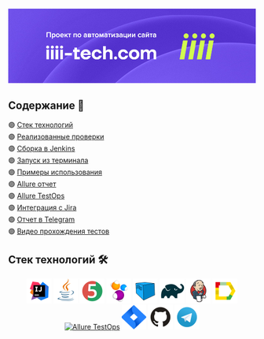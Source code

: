 <img src="/images/header.jpg?raw=true"></img>
## Содержание :bookmark_tabs:
🟣 <a href="#stack">Cтек технологий</a></br>
🟣 <a href="#testcases">Реализованные проверки</a></br>
🟣 <a href="#jenkins">Сборка в Jenkins</a></br>
🟣 <a href="#console">Запуск из терминала</a></br>
🟣 <a href="#example">Примеры использования</a></br>
🟣 <a href="#allure">Allure отчет</a></br>
🟣 <a href="#alluretestops">Allure TestOps</a></br>
🟣 <a href="#jira">Интеграция с Jira</a></br>
🟣 <a href="#telegram">Отчет в Telegram</a></br>
🟣 <a href="#video">Видео прохождения тестов</a>

<a id="stack"></a>
## Cтек технологий :hammer_and_wrench:
<div align="center">
<a href="https://www.jetbrains.com/idea/" target="_blank"><img alt="InteliJ IDEA" height="50" src="/images/logos/Intelij_IDEA.svg" width="50"/></a>
<a href="https://www.java.com/" target="_blank"><img alt="Java" height="50" src="/images/logos/Java.svg" width="50"/></a>
<a href="https://junit.org/junit5/" target="_blank"><img alt="JUnit 5" height="50" src="/images/logos/JUnit5.svg" width="50"/></a>
<a href="https://selenide.org/" target="_blank"><img alt="Selenide" height="50" src="/images/logos/Selenide.svg" width="50"/></a>
<a href="https://aerokube.com/selenoid/" target="_blank"><img alt="Selenoid" height="50" src="/images/logos/Selenoid.svg" width="50"/></a>
<a href="https://gradle.org/" target="_blank"><img alt="Gradle" height="50" src="/images/logos/Gradle.svg" width="50"/></a>
<a href="https://www.jenkins.io/" target="_blank"><img alt="Jenkins" height="50" src="/images/logos/Jenkins.svg" width="50"/></a>
<a href="https://github.com/allure-framework/" target="_blank"><img alt="Allure" height="50" src="/images/logos/Allure.svg" width="50"/></a>
 <a href="https://qameta.io/" target="_blank"><img alt="Allure TestOps" height="50" src="/images/logos/alluretestops2.svg" width="50"/></a>
 <a href="https://www.atlassian.com/software/jira" target="_blank"><img alt="Jira" height="50" src="/images/logos/jira.svg" width="50"/></a>
<a href="https://github.com/" target="_blank"><img alt="GitHub" height="50" src="/images/logos/GitHub.svg" width="50"/></a>
<a href="https://telegram.org/" target="_blank"><img alt="Telegram" height="50" src="/images/logos/Telegram.svg" width="50"/></a>
</div>
